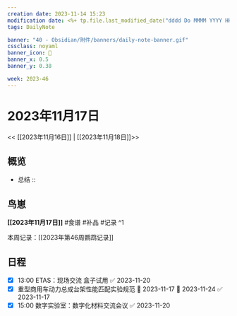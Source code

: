 ```yaml
---
creation date: 2023-11-14 15:23
modification date: <%+ tp.file.last_modified_date("dddd Do MMMM YYYY HH:mm:ss") %>
tags: DailyNote

banner: "40 - Obsidian/附件/banners/daily-note-banner.gif"
cssclass: noyaml
banner_icon: 💌
banner_x: 0.5
banner_y: 0.38

week: 2023-46
---
```


# 2023年11月17日

<< [[2023年11月16日]] | [[2023年11月18日]]>>


## 概览
- 总结 :: 
## 鸟崽
**[[2023年11月17日]]**
#食谱 
#补品 
#记录 
^1

本周记录：[[2023年第46周鹦鹉记录]]

## 日程

- [x] 13:00 ETAS：现场交流 盒子试用 ✅ 2023-11-20
- [x] 重型商用车动力总成台架性能匹配实验规范 🛫 2023-11-17 📅 2023-11-24 ✅ 2023-11-17
- [x] 15:00 数字实验室：数字化材料交流会议 ✅ 2023-11-20
